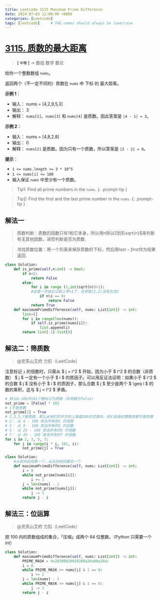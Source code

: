 ```yaml
---
title: Leetcode 3115 Maximum Prime Difference
date: 2024-07-03 12:00:00 +0000
categories: [Leetcode]
tags: [leetcode]     # TAG names should always be lowercase
---
```


# [3115. 质数的最大距离](https://leetcode.cn/problems/maximum-prime-difference/description/?envType=daily-question&envId=2024-07-02)
> __[ `中等` ]__ -> 数组 数学 数论

给你一个整数数组 `nums`。

返回两个（不一定不同的）质数在 `nums` 中 下标 的 最大距离。

__示例 1__：
- 输入： nums = [4,2,9,5,3]
- 输出： 3
- 解释： `nums[1]`、`nums[3]` 和 `nums[4]` 是质数。因此答案是 `|4 - 1| = 3`。

__示例 2__：
- 输入： nums = [4,8,2,8]
- 输出： 0
- 解释： `nums[2]` 是质数。因为只有一个质数，所以答案是 `|2 - 2| = 0`。

 
__提示__：
- `1 <= nums.length <= 3 * 10^5`
- `1 <= nums[i] <= 100`
- 输入保证 `nums` 中至少有一个质数。

> Tip1: Find all prime numbers in the `nums`.
{: .prompt-tip }

> Tip2: Find the first and the last prime number in the `nums`.
{: .prompt-tip }

## 解法一
> 质数判断：质数的因数只有1和它本身，所以用n除以2到$\sqrt{n}$来判断有无其他因数，进而判断是否为质数.

>寻找质数位置：用一个列表来保存质数的下标，然后用$last-first$作为结果返回.

```python
class Solution:
    def is_prime(self,n:int) -> bool:
        if n<2:
            return False
        else:
            for i in range (2,int(sqrt(n))+1):
            #这里一开始忘记给上界+1了，会导致(2,2)没有包含2
                if n%i == 0:
                    return False
            return True
    def maximumPrimeDifference(self, nums: List[int]) -> int:
        list=[]
        for i in range(len(nums)):
            if self.is_prime(nums[i]):
                list.append(i)
        return list[-1]-list[0]
```

## 解法二：筛质数
> @灵茶山艾府 力扣（LeetCode）

注意标记 `i` 的倍数时，只需从 $ j = i^2 $ 开始，因为小于 $ i^2  $ 的合数（非质数） $ j $ 一定有一个小于 $ i $ 的质因子。可以用反证法证明：如果小于 $ i^2 $ 的合数 $ j $ 没有小于 $ i $ 的质因子，那么合数 $ j $ 至少是两个 $ \geq i $ 的数的乘积，这与 $ j < i^2 $ 矛盾。

```python
# 默认0-100共101个数标记为质数（非质数为false）
not_prime = [False] * 101
# 1不是质数
not_prime[1] = True
# 2,3,5,7是质数，那么从他们的平方到上限值100的范围内，他们自身的整数倍都不是质数
# 2： 从 4 - 100 除去所有的2 的倍数
# 3： 从 9 - 100 除去所有的3 的倍数
# 5： 从 25 - 100 除去所有的5 的倍数
# 7： 从 49 - 100 除去所有的7 的倍数
for i in 2, 3, 5, 7:
    for j in range(i * i, 101, i):
        not_prime[j] = True

class Solution:
    #从前向后找第一个，从后向前找最后一个
    def maximumPrimeDifference(self, nums: List[int]) -> int:
        i = 0
        while not_prime[nums[i]]:
            i += 1
        j = len(nums) - 1
        while not_prime[nums[j]]:
            j -= 1
        return j - i

```

## 解法三：位运算
> @灵茶山艾府 力扣（LeetCode）

把 100 内的质数组成的集合，「压缩」成两个 64 位整数。（Python 只需要一个 int）

```python
class Solution:
    def maximumPrimeDifference(self, nums: List[int]) -> int:
        PRIME_MASK = 0x20208828828208a20a08a28ac
        i = 0
        while PRIME_MASK >> nums[i] & 1 == 0:
            i += 1
        j = len(nums) - 1
        while PRIME_MASK >> nums[j] & 1 == 0:
            j -= 1
        return j - i
```
